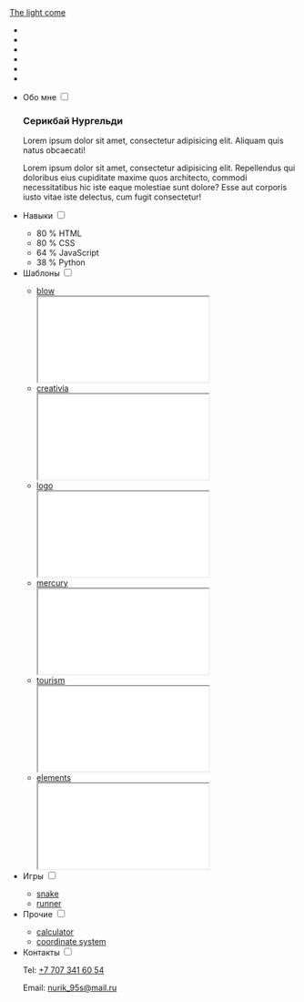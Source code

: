 <!DOCTYPE html>
<html lang="ru">
<head>
	<meta charset="UTF-8">
	<meta name="viewport" content="width=device-width, initial-scale=1">
	<title>The light come</title>
	<link rel="stylesheet" href="css/style.css">
	<link rel="stylesheet" href="css/slider.css">
</head>
<body>
	<div class="logo">
		<a href="/">
			<span>T</span><span>h</span><span>e</span>
			<span>l</span><span>i</span><span>g</span><span>h</span><span>t</span>
			<span>c</span><span>o</span><span>m</span><span>e</span>
		</a>
	</div>
	<section class="slider">
		<ul>
			<li></li>
			<li></li>
			<li></li>
			<li></li>
			<li></li>
			<li></li>
		</ul>
	</section>
	<section class="menu">
		<ul>
			<li class="menu__item">
				<label class="menu__title" for="btn_about">Обо мне</label>
				<input type="checkbox" name="menu_rule" id="btn_about">
				<article id="about" class="menu__body">
					<div class="content">
						<h1>Серикбай Нургельди</h1>
						<p>Lorem ipsum dolor sit amet, consectetur adipisicing elit. Aliquam quis natus obcaecati!</p>
						<p>Lorem ipsum dolor sit amet, consectetur adipisicing elit. Repellendus qui doloribus eius cupiditate maxime quos architecto, commodi necessitatibus hic iste eaque molestiae sunt dolore? Esse aut corporis iusto vitae iste delectus, cum fugit consectetur!</p>
					</div>
				</article>
			</li>
			<li class="menu__item">
				<label class="menu__title" for="btn_skills">Навыки</label>
				<input type="checkbox" name="menu_rule" id="btn_skills">
				<article id="skills" class="menu__body">
					<div class="content">
						<ul>
							<li class="html"><span>80 % <span>HTML</span></span></li>
							<li class="css"><span>80 % <span>CSS</span></span></li>
							<li class="js"><span>64 % <span>JavaScript</span></span></li>
							<li class="py"><span>38 % <span>Python</span></span></li>
						</ul>
					</div>
				</article>
			</li>
			<li class="menu__item">
				<label class="menu__title" for="btn_templates">Шаблоны</label>
				<input type="checkbox" name="menu_rule" id="btn_templates">
				<article id="sites" class="menu__body">
					<div class="content">
						<ul class="products">
							<li>
								<a href="projects/templates/blow/index.html">blow</a>
								<div class="img_wrap">
									<iframe src="projects/templates/blow/index.html"></iframe>
								</div>
							</li>
							<li>
								<a href="projects/templates/creativia/index.html">creativia</a>
								<div class="img_wrap">
									<iframe src="projects/templates/creativia/index.html"></iframe>
								</div>
							</li>
							<li>
								<a href="projects/templates/logo/index.html">logo</a>
								<div class="img_wrap">
									<iframe src="projects/templates/logo/index.html"></iframe>
								</div>
							</li>
							<li>
								<a href="projects/templates/mercury/index.html">mercury</a>
								<div class="img_wrap">
									<iframe src="projects/templates/mercury/index.html"></iframe>
								</div>
							</li>
							<li>
								<a href="projects/templates/tourism/index.html">tourism</a>
								<div class="img_wrap">
									<iframe src="projects/templates/tourism/index.html"></iframe>
								</div>
							</li>
							<li>
								<a href="projects/templates/elements/index.html">elements</a>
								<div class="img_wrap">
									<iframe src="projects/templates/elements/index.html"></iframe>
								</div>
							</li>
						</ul>
					</div>
				</article>
			</li>
			<li class="menu__item">
				<label class="menu__title" for="btn_games">Игры</label>
				<input type="checkbox" name="menu_rule" id="btn_games">
				<article id="games" class="menu__body">
					<div class="content">
						<ul class="products">
							<li>
								<a href="projects/games/snake/index.html">snake</a>
							</li>
							<li>
								<a href="projects/games/dog_runner/index.html">runner</a>
							</li>
						</ul>
					</div>
				</article>
			</li>
			<li class="menu__item">
				<label class="menu__title" for="btn_others">Прочие</label>
				<input type="checkbox" name="menu_rule" id="btn_others">
				<article id="others" class="menu__body">
					<div class="content">
						<ul class="products">
							<li>
								<a href="projects/others/calculate/calc.html">calculator</a>
							</li>
							<li>
								<a href="projects/others/coordinate_system/index.html">coordinate system</a>
							</li>
						</ul>
					</div>
				</article>
			</li>
			<li class="menu__item">
				<label class="menu__title" for="btn_contact">Контакты</label>
				<input type="checkbox" name="menu_rule" id="btn_contact">
				<article id="contact" class="menu__body">
					<div class="content">
						<p>Tel:  <a href="tel:+77073416054">+7 707 341 60 54</a></p>
						<p>Email:  <a href="mailto:nurik_95s@mail.ru">nurik_95s@mail.ru</a></p>
					</div>
				</article class="menu__body">
			</li>
		</ul>
	</section>
</body>
</html>